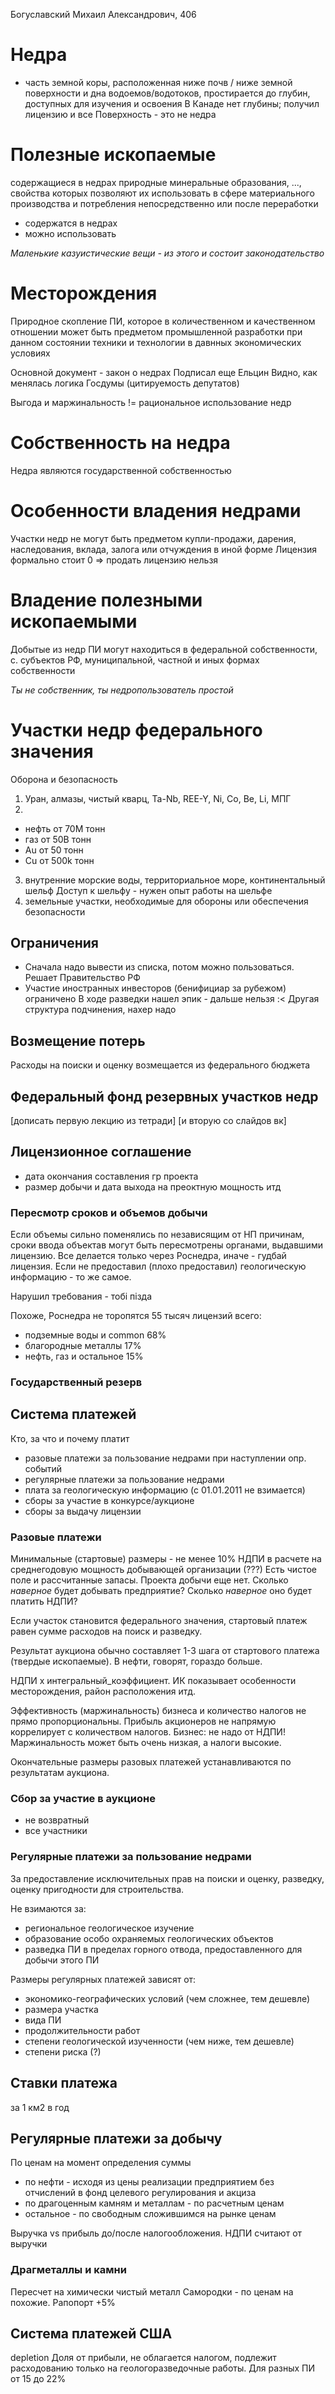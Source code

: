 Богуславский Михаил Александрович, 406

# Недра
 - часть земной коры, расположенная ниже почв / ниже земной поверхности и дна водоемов/водотоков, простирается до глубин, доступных для изучения и освоения
В Канаде нет глубины; получил лицензию и все
Поверхность - это не недра

# Полезные ископаемые
содержащиеся в недрах природные минеральные образования, ..., свойства которых позволяют их использовать в сфере материального производства и потребления непосредственно или после переработки

- содержатся в недрах
- можно использовать

*Маленькие казуистические вещи - из этого и состоит законодательство*

# Месторождения
Природное скопление ПИ, которое в количественном и качественном отношении может быть предметом промышленной разработки при данном состоянии техники и технологии в давнных экономических условиях

Основной документ - закон о недрах
Подписал еще Ельцин
Видно, как менялась логика Госдумы (цитируемость депутатов)

Выгода и маржинальность != рациональное использование недр

# Собственность на недра
Недра являются государственной собственностью

# Особенности владения недрами
Участки недр не могут быть предметом купли-продажи, дарения, наследования, вклада, залога или отчуждения в иной форме
Лицензия формально стоит 0 => продать лицензию нельзя

# Владение полезными ископаемыми
Добытые из недр ПИ могут находиться в федеральной собственности, с. субъектов РФ, муниципальной, частной и иных формах собственности

*Ты не собственник, ты недропользователь простой*

# Участки недр федерального значения
Оборона и безопасность
1. Уран, алмазы, чистый кварц, Ta-Nb, REE-Y, Ni, Co, Be, Li, МПГ
2. 
- нефть от 70М тонн
- газ от 50B тонн
- Au от 50 тонн
- Cu от 500k тонн
3. внутренние морские воды, территориальное море, континентальный шельф
Доступ к шельфу - нужен опыт работы на шельфе
4. земельные участки, необходимые для обороны или обеспечения безопасности

## Ограничения
- Сначала надо вывести из списка, потом можно пользоваться. Решает Правительство РФ
- Участие иностранных инвесторов (бенифициар за рубежом) ограничено
В ходе разведки нашел эпик - дальше нельзя :<
Другая структура подчинения, нахер надо

## Возмещение потерь
Расходы на поиски и оценку возмещается из федерального бюджета

## Федеральный фонд резервных участков недр

[дописать первую лекцию из тетради]
[и вторую со слайдов вк]

## Лицензионное соглашение
- дата окончания составления гр проекта
- размер добычи и дата выхода на преоктную мощность
итд

### Пересмотр сроков и объемов добычи
Если объемы сильно поменялись по независящим от НП причинам, сроки ввода объектав могут быть пересмотрены органами, выдавшими лицензию.
Все делается только через Роснедра, иначе - гудбай лицензия. Если не предоставил (плохо предоставил) геологическую информацию - то же самое.

Нарушил требования - тобi пiзда

Похоже, Роснедра не торопятся
55 тысяч лицензий всего:
- подземные воды и common 68%
- благородные металлы 17%
- нефть, газ и остальное 15%

### Государственный резерв


## Система платежей
Кто, за что и почему платит

- разовые платежи за пользование недрами при наступлении опр. событий
- регулярные платежи за пользование недрами
- плата за геологическую информацию (с 01.01.2011 не взимается)
- сборы за участие в конкурсе/аукционе
- сборы за выдачу лицензии

### Разовые платежи
Минимальные (стартовые) размеры - не менее 10% НДПИ в расчете на среднегодовую мощность добывающей организации (???)
Есть чистое поле и рассчитанные запасы. Проекта добычи еще нет. Сколько _наверное_ будет добывать предприятие? 
Сколько _наверное_ оно будет платить НДПИ?

Если участок становится федерального значения, стартовый платеж равен сумме расходов на поиск и разведку.

Результат аукциона обычно составляет 1-3 шага от стартового платежа (твердые ископаемые). В нефти, говорят, гораздо больше.

НДПИ х интегральный_коэффициент. ИК показывает особенности месторождения, район расположения итд.

Эффективность (маржинальность) бизнеса и количество налогов не прямо пропорциональны. 
Прибыль акционеров не напрямую коррелирует с количеством налогов.
Бизнес: не надо от НДПИ! Маржинальность может быть очень низкая, а налоги высокие.

Окончательные размеры разовых платежей устанавливаются по результатам аукциона.

### Сбор за участие в аукционе
- не возвратный
- все участники

### Регулярные платежи за пользование недрами
За предоставление исключительных прав на поиски и оценку, разведку, оценку пригодности для строительства.

Не взимаются за:
- региональное геологическое изучение
- образование особо охраняемых геологических объектов
- разведка ПИ в пределах горного отвода, предоставленного для добычи этого ПИ

Размеры регулярных платежей зависят от:
- экономико-географических условий (чем сложнее, тем дешевле)
- размера участка
- вида ПИ
- продолжительности работ
- степени геологической изученности (чем ниже, тем дешевле)
- степени риска (?)

## Ставки платежа
за 1 км2 в год

## Регулярные платежи за добычу
По ценам на момент определения суммы
- по нефти - исходя из цены реализации предприятием без отчислений в фонд целевого регулирования и акциза
- по драгоценным камням и металлам - по расчетным ценам
- остальное - по свободным сложившимся на рынке ценам

Выручка vs прибыль до/после налогообложения. НДПИ считают от выручки

### Драгметаллы и камни
Пересчет на химически чистый металл
Самородки - по ценам на похожие.
Рапопорт +5%

## Система платежей США
depletion
Доля от прибыли, не облагается налогом, подлежит расходованию только на геологоразведочные работы.
Для разных ПИ от 15 до 22%